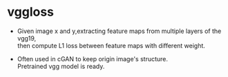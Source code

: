 # vggloss

- Given image x and y,extracting feature maps from multiple layers of the vgg19,<br>
then compute L1 loss between feature maps with different weight.

- Often used in cGAN to keep origin image's structure.<br>
Pretrained vgg model is ready.
